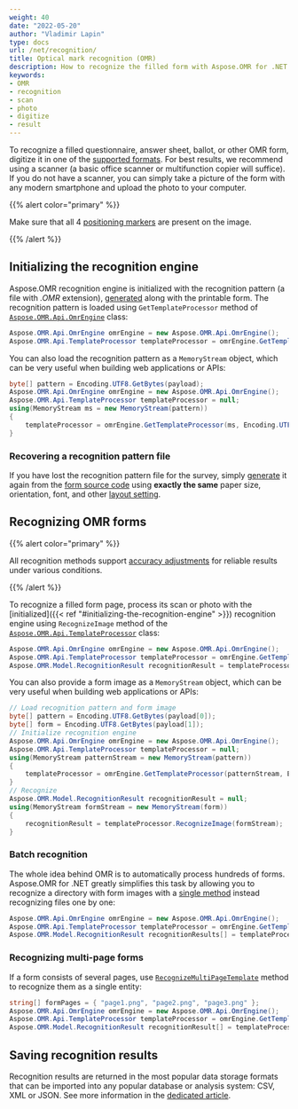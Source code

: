 ```yaml
---
weight: 40
date: "2022-05-20"
author: "Vladimir Lapin"
type: docs
url: /net/recognition/
title: Optical mark recognition (OMR)
description: How to recognize the filled form with Aspose.OMR for .NET.
keywords:
- OMR
- recognition
- scan
- photo
- digitize
- result
---
```


To recognize a filled questionnaire, answer sheet, ballot, or other OMR form, digitize it in one of the [supported formats](/omr/net/supported-file-formats/). For best results, we recommend using a scanner (a basic office scanner or multifunction copier will suffice). If you do not have a scanner, you can simply take a picture of the form with any modern smartphone and upload the photo to your computer.

{{% alert color="primary" %}} 

Make sure that all 4 [positioning markers](/omr/net/omr-form-structure/) are present on the image.

{{% /alert %}} 

## Initializing the recognition engine

Aspose.OMR recognition engine is initialized with the recognition pattern (a file with _.OMR_ extension), [generated](/omr/net/generate-template/) along with the printable form. The recognition pattern is loaded using `GetTemplateProcessor` method of [`Aspose.OMR.Api.OmrEngine`](https://apireference.aspose.com/omr/net/aspose.omr.api/omrengine/) class:

```csharp
Aspose.OMR.Api.OmrEngine omrEngine = new Aspose.OMR.Api.OmrEngine();
Aspose.OMR.Api.TemplateProcessor templateProcessor = omrEngine.GetTemplateProcessor("pattern.omr");
```

You can also load the recognition pattern as a `MemoryStream` object, which can be very useful when building web applications or APIs:

```csharp
byte[] pattern = Encoding.UTF8.GetBytes(payload);
Aspose.OMR.Api.OmrEngine omrEngine = new Aspose.OMR.Api.OmrEngine();
Aspose.OMR.Api.TemplateProcessor templateProcessor = null;
using(MemoryStream ms = new MemoryStream(pattern))
{
	templateProcessor = omrEngine.GetTemplateProcessor(ms, Encoding.UTF8);
}
```

### Recovering a recognition pattern file

If you have lost the recognition pattern file for the survey, simply [generate](/omr/net/generate-template/) it again from the [form source code](/omr/net/design-form/) using **exactly the same** paper size, orientation, font, and other [layout setting](/omr/net/generate-template/page-setup/).

## Recognizing OMR forms

{{% alert color="primary" %}} 

All recognition methods support [accuracy adjustments](/omr/net/recognition/accuracy-threshold/) for reliable results under various conditions.

{{% /alert %}} 

To recognize a filled form page, process its scan or photo with the [initialized]({{< ref "#initializing-the-recognition-engine" >}}) recognition engine using `RecognizeImage` method of the [`Aspose.OMR.Api.TemplateProcessor`](https://apireference.aspose.com/omr/net/aspose.omr.api/templateprocessor/) class:

```csharp
Aspose.OMR.Api.OmrEngine omrEngine = new Aspose.OMR.Api.OmrEngine();
Aspose.OMR.Api.TemplateProcessor templateProcessor = omrEngine.GetTemplateProcessor("pattern.omr");
Aspose.OMR.Model.RecognitionResult recognitionResult = templateProcessor.RecognizeImage("form-20220519.png");
```

You can also provide a form image as a `MemoryStream` object, which can be very useful when building web applications or APIs:

```csharp
// Load recognition pattern and form image
byte[] pattern = Encoding.UTF8.GetBytes(payload[0]);
byte[] form = Encoding.UTF8.GetBytes(payload[1]);
// Initialize recognition engine
Aspose.OMR.Api.OmrEngine omrEngine = new Aspose.OMR.Api.OmrEngine();
Aspose.OMR.Api.TemplateProcessor templateProcessor = null;
using(MemoryStream patternStream = new MemoryStream(pattern))
{
	templateProcessor = omrEngine.GetTemplateProcessor(patternStream, Encoding.UTF8);
}
// Recognize
Aspose.OMR.Model.RecognitionResult recognitionResult = null;
using(MemoryStream formStream = new MemoryStream(form))
{
	recognitionResult = templateProcessor.RecognizeImage(formStream);
}
```

### Batch recognition

The whole idea behind OMR is to automatically process hundreds of forms. Aspose.OMR for .NET greatly simplifies this task by allowing you to recognize a directory with form images with a [single method](https://apireference.aspose.com/omr/net/aspose.omr.api/templateprocessor/recognizefolder/) instead recognizing files one by one:

```csharp
Aspose.OMR.Api.OmrEngine omrEngine = new Aspose.OMR.Api.OmrEngine();
Aspose.OMR.Api.TemplateProcessor templateProcessor = omrEngine.GetTemplateProcessor("pattern.omr");
Aspose.OMR.Model.RecognitionResult recognitionResults[] = templateProcessor.RecognizeFolder(@"C:\final_exam\");
```

### Recognizing multi-page forms

If a form consists of several pages, use [`RecognizeMultiPageTemplate`](https://apireference.aspose.com/omr/net/aspose.omr.api/templateprocessor/recognizemultipagetemplate/) method to recognize them as a single entity:

```csharp
string[] formPages = { "page1.png", "page2.png", "page3.png" };
Aspose.OMR.Api.OmrEngine omrEngine = new Aspose.OMR.Api.OmrEngine();
Aspose.OMR.Api.TemplateProcessor templateProcessor = omrEngine.GetTemplateProcessor("pattern.omr");
Aspose.OMR.Model.RecognitionResult recognitionResult[] = templateProcessor.RecognizeMultiPageTemplate(formPages);
```

## Saving recognition results

Recognition results are returned in the most popular data storage formats that can be imported into any popular database or analysis system: CSV, XML or JSON. See more information in the [dedicated article](/omr/net/recognition/save/).
